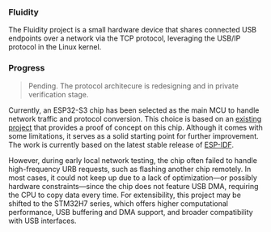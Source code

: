 ### Fluidity

The Fluidity project is a small hardware device that shares connected USB endpoints over a network via the TCP protocol, leveraging the USB/IP protocol in the Linux kernel.

### Progress

> Pending. The protocol architecure is redesigning and in private verification stage.

Currently, an ESP32-S3 chip has been selected as the main MCU to handle network traffic and protocol conversion. This choice is based on an [existing project](https://github.com/chegewara/esp32-usbip-poc) that provides a proof of concept on this chip. Although it comes with some limitations, it serves as a solid starting point for further improvement. The work is currently based on the latest stable release of [ESP-IDF](https://docs.espressif.com/projects/esp-idf/en/v5.5/esp32s3/index.html).

However, during early local network testing, the chip often failed to handle high-frequency URB requests, such as flashing another chip remotely. In most cases, it could not keep up due to a lack of optimization—or possibly hardware constraints—since the chip does not feature USB DMA, requiring the CPU to copy data every time. For extensibility, this project may be shifted to the STM32H7 series, which offers higher computational performance, USB buffering and DMA support, and broader compatibility with USB interfaces.

